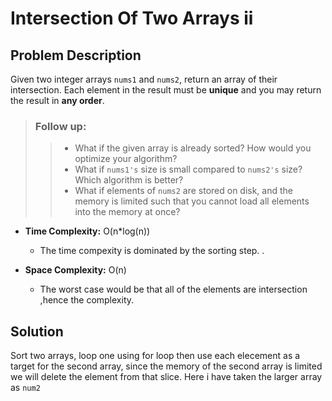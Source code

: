 # Intersection Of Two Arrays ii

## Problem Description

Given two integer arrays `nums1` and `nums2`, return an array of their intersection. Each element in the result must be __unique__ and you may return the result in __any order__.

> ### Follow up:
>> - What if the given array is already sorted? How would you optimize your algorithm?
>> - What if `nums1's` size is small compared to `nums2's` size? Which algorithm is better?
>> - What if elements of `nums2` are stored on disk, and the memory is limited such that you cannot load all elements into the memory at once?

- **Time Complexity:** O(n*log(n))
  - The time compexity is dominated by the sorting step. .

- **Space Complexity:** O(n)
  - The worst case would be that all of the elements are intersection ,hence the complexity.

## Solution

Sort two arrays, loop one using for loop then use each elecement as a target for the second array, since the memory of the second array is limited we will delete the element from that slice. Here i have taken the larger array as `num2`